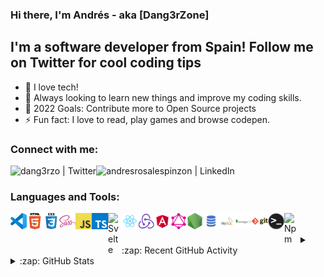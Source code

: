 ### Hi there, I'm Andrés - aka [Dang3rZone]

## I'm a software developer from Spain! Follow me on Twitter for cool coding tips

- 🔭 I love tech!
- 🌱 Always looking to learn new things and improve my coding skills.
- 🥅 2022 Goals: Contribute more to Open Source projects
- ⚡ Fun fact: I love to read, play games and browse codepen.

<!-- ### Spotify Playing 🎧

[<img src="https://now-playing-codestackr.vercel.app/api/spotify-playing" alt="codeSTACKr Spotify Playing" width="350" />](https://open.spotify.com/user/swyqyimdc12jajde4vpwd2x1b) -->

### Connect with me:

<!--[<img align="left" alt="dang3rzo" src="https://img.shields.io/twitter/follow/Dang3rZo"/>][twitter]-->
[<img align="left" alt="dang3rzo | Twitter" src="https://img.shields.io/badge/Twitter-1DA1F2?style=for-the-badge&logo=twitter&logoColor=white"/>][twitter]
[<img align="left" alt="andresrosalespinzon | LinkedIn" src="https://img.shields.io/badge/LinkedIn-0077B5?style=for-the-badge&logo=linkedin&logoColor=white"/>][linkedin]

<br />

### Languages and Tools:

<img align="left" alt="Visual Studio Code" width="26px" src="https://raw.githubusercontent.com/github/explore/80688e429a7d4ef2fca1e82350fe8e3517d3494d/topics/visual-studio-code/visual-studio-code.png" />
<img align="left" alt="HTML5" width="26px" src="https://raw.githubusercontent.com/github/explore/80688e429a7d4ef2fca1e82350fe8e3517d3494d/topics/html/html.png" />
<img align="left" alt="CSS3" width="26px" src="https://raw.githubusercontent.com/github/explore/80688e429a7d4ef2fca1e82350fe8e3517d3494d/topics/css/css.png" />
<img align="left" alt="Sass" width="26px" src="https://raw.githubusercontent.com/github/explore/80688e429a7d4ef2fca1e82350fe8e3517d3494d/topics/sass/sass.png" />
<img align="left" alt="JavaScript" width="26px" src="https://raw.githubusercontent.com/github/explore/80688e429a7d4ef2fca1e82350fe8e3517d3494d/topics/javascript/javascript.png" />
<img align="left" alt="TypeScript" width="26px" src="https://raw.githubusercontent.com/github/explore/80688e429a7d4ef2fca1e82350fe8e3517d3494d/topics/typescript/typescript.png" />
<img align="left" alt="Svelte" width="22px" src="https://upload.wikimedia.org/wikipedia/commons/thumb/1/1b/Svelte_Logo.svg/1200px-Svelte_Logo.svg.png" />
<img align="left" alt="React" width="26px" src="https://raw.githubusercontent.com/github/explore/80688e429a7d4ef2fca1e82350fe8e3517d3494d/topics/react/react.png" />
<img align="left" alt="Redux" width="26px" src="https://raw.githubusercontent.com/github/explore/80688e429a7d4ef2fca1e82350fe8e3517d3494d/topics/redux/redux.png" />
<img align="left" alt="Angular" width="26px" src="https://raw.githubusercontent.com/github/explore/80688e429a7d4ef2fca1e82350fe8e3517d3494d/topics/angular/angular.png" />
<img align="left" alt="GraphQL" width="26px" src="https://raw.githubusercontent.com/github/explore/80688e429a7d4ef2fca1e82350fe8e3517d3494d/topics/graphql/graphql.png" />
<img align="left" alt="Node.js" width="26px" src="https://raw.githubusercontent.com/github/explore/80688e429a7d4ef2fca1e82350fe8e3517d3494d/topics/nodejs/nodejs.png" />
<img align="left" alt="SQL" width="26px" src="https://raw.githubusercontent.com/github/explore/80688e429a7d4ef2fca1e82350fe8e3517d3494d/topics/sql/sql.png" />
<img align="left" alt="MySQL" width="26px" src="https://raw.githubusercontent.com/github/explore/80688e429a7d4ef2fca1e82350fe8e3517d3494d/topics/mysql/mysql.png" />
<img align="left" alt="MongoDB" width="26px" src="https://raw.githubusercontent.com/github/explore/80688e429a7d4ef2fca1e82350fe8e3517d3494d/topics/mongodb/mongodb.png" />
<img align="left" alt="Git" width="26px" src="https://raw.githubusercontent.com/github/explore/80688e429a7d4ef2fca1e82350fe8e3517d3494d/topics/git/git.png" />
<img align="left" alt="Terminal" width="26px" src="https://raw.githubusercontent.com/github/explore/80688e429a7d4ef2fca1e82350fe8e3517d3494d/topics/terminal/terminal.png" />
<img align="left" alt="Npm" width="26px" src="https://camo.githubusercontent.com/f2c80b28082b1568bf6ae3e4b999dcf6916e4f7ef611aa48efed85198ebe53a9/68747470733a2f2f6a6573746a732e696f2f696d672f6a6573742e706e67" />

<br />
<br />

<details>
  <summary>:zap: Recent GitHub Activity</summary>
  <!--START_SECTION:activity-->
  

</details>

<details>
  <summary>:zap: GitHub Stats</summary>

<img align="left" alt="Dang3rZone's GitHub Stats" src="https://github-stats-dang3rzone.vercel.app/api?username=Dang3rZone&show_icons=true&hide_border=true" />

</details>

[twitter]: https://twitter.com/dang3rzo
[linkedin]: https://linkedin.com/in/andresignaciorosales/
